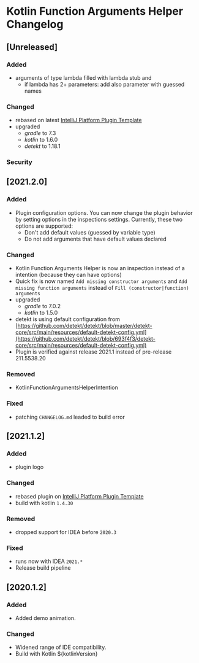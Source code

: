 <!-- Keep a Changelog guide -> https://keepachangelog.com -->

# Kotlin Function Arguments Helper Changelog

## [Unreleased]
### Added
- arguments of type lambda filled with lambda stub and
  - if lambda has 2+ parameters: add also parameter with guessed names 

### Changed
- rebased on latest [IntelliJ Platform Plugin Template](https://github.com/JetBrains/intellij-platform-plugin-template) 
- upgraded
  - *gradle* to 7.3
  - *kotlin* to 1.6.0
  - *detekt* to 1.18.1

### Security
## [2021.2.0]
### Added
- Plugin configuration options. You can now change the plugin behavior by setting options in the inspections settings. Currently, these two options are supported:
  - Don't add default values (guessed by variable type)
  - Do not add arguments that have default values declared

### Changed
- Kotlin Function Arguments Helper is now an inspection instead of a intention (because they can have options)
- Quick fix is now named `Add missing constructor arguments` and `Add missing function arguments` instead of `Fill (constructor|function) arguments`
- upgraded
  - *gradle* to 7.0.2
  - *kotlin* to 1.5.0
- detekt is using default configuration from [https://github.com/detekt/detekt/blob/master/detekt-core/src/main/resources/default-detekt-config.yml](https://github.com/detekt/detekt/blob/693f4f3/detekt-core/src/main/resources/default-detekt-config.yml)
- Plugin is verified against release 2021.1 instead of pre-release 211.5538.20

### Removed
- KotlinFunctionArgumentsHelperIntention

### Fixed
- patching `CHANGELOG.md` leaded to build error

## [2021.1.2]
### Added
- plugin logo

### Changed
- rebased plugin on [IntelliJ Platform Plugin Template](https://github.com/JetBrains/intellij-platform-plugin-template)
- build with kotlin `1.4.30`

### Removed
- dropped support for IDEA before `2020.3`

### Fixed
- runs now with IDEA `2021.*`
- Release build pipeline

## [2020.1.2]
### Added
- Added demo animation.

### Changed
- Widened range of IDE compatibility.
- Build with Kotlin ${kotlinVersion}
